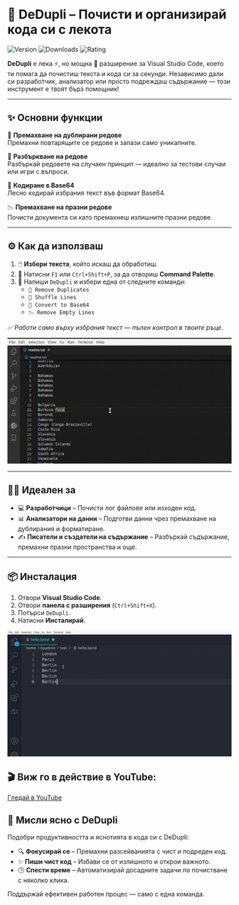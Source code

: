 # 🧹 DeDupli – Почисти и организирай кода си с лекота

![Version](https://img.shields.io/visual-studio-marketplace/v/learnwithyan.dedupli?label=Версия)
![Downloads](https://img.shields.io/visual-studio-marketplace/d/learnwithyan.dedupli?label=Изтегляния)
![Rating](https://img.shields.io/visual-studio-marketplace/stars/learnwithyan.dedupli?label=Оценка)

**DeDupli** е лека ⚡, но мощна 💪 разширение за Visual Studio Code, което ти помага да почистиш текста и кода си за секунди. Независимо дали си разработчик, анализатор или просто подреждаш съдържание — този инструмент е твоят бърз помощник!

---

## ✨ Основни функции

🧽 **Премахване на дублирани редове**  
Премахни повтарящите се редове и запази само уникалните.

🔀 **Разбъркване на редове**  
Разбъркай редовете на случаен принцип — идеално за тестови случаи или игри с въпроси.

🧾 **Кодиране в Base64**  
Лесно кодирай избрания текст във формат Base64.

📉 **Премахване на празни редове**  
Почисти документа си като премахнеш излишните празни редове.

---

## ⚙️ Как да използваш

1. 🖱️ **Избери текста**, който искаш да обработиш.
2. 🎯 Натисни `F1` или `Ctrl+Shift+P`, за да отвориш **Command Palette**.
3. 💼 Напиши `DeDupli` и избери една от следните команди:
   - `🧽 Remove Duplicates`
   - `🔀 Shuffle Lines`
   - `🧾 Convert to Base64`
   - `📉 Remove Empty Lines`

*✅ Работи само върху избрания текст — пълен контрол в твоите ръце.*

[![Vscode extension](/translations/demo.gif 'Демо на разширението')](https://learnwithyan.com)

---

## 👨‍💻 Идеален за

- 💻 **Разработчици** – Почисти лог файлове или изходен код.
- 📊 **Анализатори на данни** – Подготви данни чрез премахване на дублирания и форматиране.
- ✍️ **Писатели и създатели на съдържание** – Разбъркай съдържание, премахни празни пространства и още.

---

## 📦 Инсталация

1. Отвори **Visual Studio Code**.
2. Отвори **панела с разширения** (`Ctrl+Shift+X`).
3. Потърси `DeDupli`.
4. Натисни **Инсталирай**.

[![Vscode extension](/translations/demo2.gif 'Демо на разширението')](https://learnwithyan.com)

## 🎬 Виж го в действие в YouTube:

[Гледай в YouTube](https://www.youtube.com/watch?v=f9PHCYbTWbc)

## 🧠 Мисли ясно с DeDupli

Подобри продуктивността и яснотията в кода си с DeDupli:

- 🔍 **Фокусирай се** – Премахни разсейванията с чист и подреден код.
- ✨ **Пиши чист код** – Избави се от излишното и открои важното.
- 🕒 **Спести време** – Автоматизирай досадните задачи по почистване с няколко клика.

Поддържай ефективен работен процес — само с една команда.
